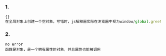 ### 1. 

```javascript
{}
在全局对象上创建一个空对象，写错时，js解释器实际在浏览器中视为window/global.greetign={}
```

### 2.

```
no error 
函数是对象，是一个拥有属性的对象，并且属性也能被调用
```

